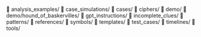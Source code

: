 📁 analysis_examples/
📁 case_simulations/
📁 cases/
📁 ciphers/
📁 demo/
📁 demo/hound_of_baskervilles/
📁 gpt_instructions/
📁 incomplete_clues/
📁 patterns/
📁 references/
📁 symbols/
📁 templates/
📁 test_cases/
📁 timelines/
📁 tools/